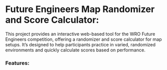 # Future Engineers Map Randomizer and Score Calculator:

This project provides an interactive web-based tool for the WRO Future Engineers competition, offering a randomizer and score calculator for map setups. It’s designed to help participants practice in varied, randomized environments and quickly calculate scores based on performance.

### Features:

